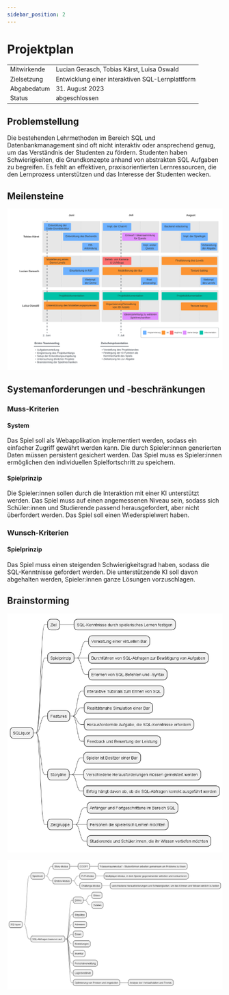 ```yaml
---
sidebar_position: 2
---
```


# Projektplan

| | |
|---|---|
| Mitwirkende | Lucian Gerasch, Tobias Kärst, Luisa Oswald       |
| Zielsetzung | Entwicklung einer interaktiven SQL-Lernplattform |
| Abgabedatum | 31. August 2023                                  |
| Status      | abgeschlossen                                    |

## Problemstellung
Die bestehenden Lehrmethoden im Bereich SQL und Datenbankmanagement sind oft nicht interaktiv oder ansprechend genug, um das Verständnis der Studenten zu fördern. Studenten haben Schwierigkeiten, die Grundkonzepte anhand von abstrakten SQL Aufgaben zu begreifen. Es fehlt an effektiven, praxisorientierten Lernressourcen, die den Lernprozess unterstützen und das Interesse der Studenten wecken.

## Meilensteine

![Roadmap](./images/Roadmap.png)

## Systemanforderungen und -beschränkungen

### Muss-Kriterien
#### System
Das Spiel soll als Webapplikation implementiert werden, sodass ein einfacher Zugriff gewährt werden kann.
Die durch Spieler:innen generierten Daten müssen persistent gesichert werden.
Das Spiel muss es Spieler:innen ermöglichen den individuellen Spielfortschritt zu speichern.

#### Spielprinzip
Die Spieler:innen sollen durch die Interaktion mit einer KI unterstützt werden.
Das Spiel muss auf einen angemessenen Niveau sein, sodass sich Schüler:innen und Studierende passend herausgefordert, aber nicht überfordert werden.
Das Spiel soll einen Wiederspielwert haben.

### Wunsch-Kriterien
#### Spielprinzip
Das Spiel muss einen steigenden Schwierigkeitsgrad haben, sodass die SQL-Kenntnisse gefordert werden.
Die unterstützende KI soll davon abgehalten werden, Spieler:innen ganze Lösungen vorzuschlagen.

## Brainstorming

![Mindmap 1](./images/1_2_mind_map1.png)

![Mindmap 2](./images/1_2_mind_map2.png)
